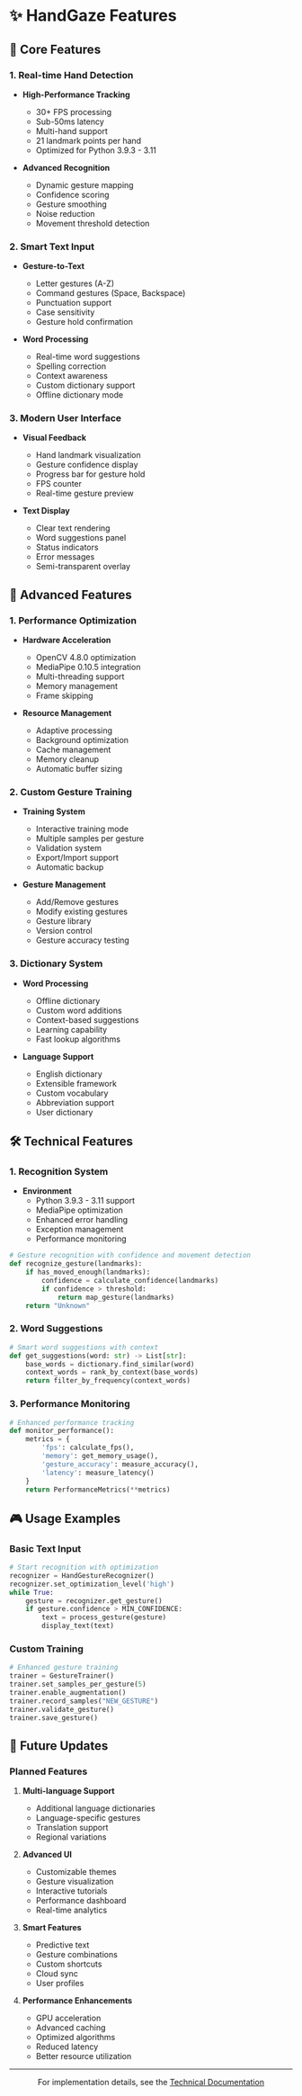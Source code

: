 # ✨ HandGaze Features

## 🎯 Core Features

### 1. Real-time Hand Detection
- **High-Performance Tracking**
  - 30+ FPS processing
  - Sub-50ms latency
  - Multi-hand support
  - 21 landmark points per hand
  - Optimized for Python 3.9.3 - 3.11

- **Advanced Recognition**
  - Dynamic gesture mapping
  - Confidence scoring
  - Gesture smoothing
  - Noise reduction
  - Movement threshold detection

### 2. Smart Text Input
- **Gesture-to-Text**
  - Letter gestures (A-Z)
  - Command gestures (Space, Backspace)
  - Punctuation support
  - Case sensitivity
  - Gesture hold confirmation

- **Word Processing**
  - Real-time word suggestions
  - Spelling correction
  - Context awareness
  - Custom dictionary support
  - Offline dictionary mode

### 3. Modern User Interface
- **Visual Feedback**
  - Hand landmark visualization
  - Gesture confidence display
  - Progress bar for gesture hold
  - FPS counter
  - Real-time gesture preview

- **Text Display**
  - Clear text rendering
  - Word suggestions panel
  - Status indicators
  - Error messages
  - Semi-transparent overlay

## 🚀 Advanced Features

### 1. Performance Optimization
- **Hardware Acceleration**
  - OpenCV 4.8.0 optimization
  - MediaPipe 0.10.5 integration
  - Multi-threading support
  - Memory management
  - Frame skipping

- **Resource Management**
  - Adaptive processing
  - Background optimization
  - Cache management
  - Memory cleanup
  - Automatic buffer sizing

### 2. Custom Gesture Training
- **Training System**
  - Interactive training mode
  - Multiple samples per gesture
  - Validation system
  - Export/Import support
  - Automatic backup

- **Gesture Management**
  - Add/Remove gestures
  - Modify existing gestures
  - Gesture library
  - Version control
  - Gesture accuracy testing

### 3. Dictionary System
- **Word Processing**
  - Offline dictionary
  - Custom word additions
  - Context-based suggestions
  - Learning capability
  - Fast lookup algorithms

- **Language Support**
  - English dictionary
  - Extensible framework
  - Custom vocabulary
  - Abbreviation support
  - User dictionary

## 🛠 Technical Features

### 1. Recognition System
- **Environment**
  - Python 3.9.3 - 3.11 support
  - MediaPipe optimization
  - Enhanced error handling
  - Exception management
  - Performance monitoring

```python
# Gesture recognition with confidence and movement detection
def recognize_gesture(landmarks):
    if has_moved_enough(landmarks):
        confidence = calculate_confidence(landmarks)
        if confidence > threshold:
            return map_gesture(landmarks)
    return "Unknown"
```

### 2. Word Suggestions
```python
# Smart word suggestions with context
def get_suggestions(word: str) -> List[str]:
    base_words = dictionary.find_similar(word)
    context_words = rank_by_context(base_words)
    return filter_by_frequency(context_words)
```

### 3. Performance Monitoring
```python
# Enhanced performance tracking
def monitor_performance():
    metrics = {
        'fps': calculate_fps(),
        'memory': get_memory_usage(),
        'gesture_accuracy': measure_accuracy(),
        'latency': measure_latency()
    }
    return PerformanceMetrics(**metrics)
```

## 🎮 Usage Examples

### Basic Text Input
```python
# Start recognition with optimization
recognizer = HandGestureRecognizer()
recognizer.set_optimization_level('high')
while True:
    gesture = recognizer.get_gesture()
    if gesture.confidence > MIN_CONFIDENCE:
        text = process_gesture(gesture)
        display_text(text)
```

### Custom Training
```python
# Enhanced gesture training
trainer = GestureTrainer()
trainer.set_samples_per_gesture(5)
trainer.enable_augmentation()
trainer.record_samples("NEW_GESTURE")
trainer.validate_gesture()
trainer.save_gesture()
```

## 🔄 Future Updates

### Planned Features
1. **Multi-language Support**
   - Additional language dictionaries
   - Language-specific gestures
   - Translation support
   - Regional variations

2. **Advanced UI**
   - Customizable themes
   - Gesture visualization
   - Interactive tutorials
   - Performance dashboard
   - Real-time analytics

3. **Smart Features**
   - Predictive text
   - Gesture combinations
   - Custom shortcuts
   - Cloud sync
   - User profiles

4. **Performance Enhancements**
   - GPU acceleration
   - Advanced caching
   - Optimized algorithms
   - Reduced latency
   - Better resource utilization

---
<div align="center">
For implementation details, see the <a href="README.md">Technical Documentation</a>
</div>

